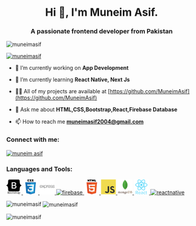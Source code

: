 <h1 align="center">Hi 👋, I'm Muneim Asif.</h1>
<h3 align="center">A passionate frontend developer from Pakistan</h3>
<p align="left"> <img src="https://komarev.com/ghpvc/?username=muneimasif&label=Profile%20views&color=0e75b6&style=flat" alt="muneimasif" /> </p>

<p align="left"> <a href="https://github.com/ryo-ma/github-profile-trophy"><img src="https://github-profile-trophy.vercel.app/?username=muneimasif" alt="muneimasif" /></a> </p>

- 🔭 I’m currently working on **App Development**

- 🌱 I’m currently learning **React Native, Next Js**

- 👨‍💻 All of my projects are available at [https://github.com/MuneimAsif](https://github.com/MuneimAsif)

- 💬 Ask me about **HTML,CSS,Bootstrap,React,Firebase Database**

- 📫 How to reach me **muneimasif2004@gmail.com**

<h3 align="left">Connect with me:</h3>
<p align="left">
<a href="https://fb.com/muneim asif" target="blank"><img align="center" src="https://raw.githubusercontent.com/rahuldkjain/github-profile-readme-generator/master/src/images/icons/Social/facebook.svg" alt="muneim asif" height="30" width="40" /></a>
</p>

<h3 align="left">Languages and Tools:</h3>
<p align="left"> <a href="https://getbootstrap.com" target="_blank" rel="noreferrer"> <img src="https://raw.githubusercontent.com/devicons/devicon/master/icons/bootstrap/bootstrap-plain-wordmark.svg" alt="bootstrap" width="40" height="40"/> </a> <a href="https://www.w3schools.com/css/" target="_blank" rel="noreferrer"> <img src="https://raw.githubusercontent.com/devicons/devicon/master/icons/css3/css3-original-wordmark.svg" alt="css3" width="40" height="40"/> </a> <a href="https://expressjs.com" target="_blank" rel="noreferrer"> <img src="https://raw.githubusercontent.com/devicons/devicon/master/icons/express/express-original-wordmark.svg" alt="express" width="40" height="40"/> </a> <a href="https://firebase.google.com/" target="_blank" rel="noreferrer"> <img src="https://www.vectorlogo.zone/logos/firebase/firebase-icon.svg" alt="firebase" width="40" height="40"/> </a> <a href="https://www.w3.org/html/" target="_blank" rel="noreferrer"> <img src="https://raw.githubusercontent.com/devicons/devicon/master/icons/html5/html5-original-wordmark.svg" alt="html5" width="40" height="40"/> </a> <a href="https://developer.mozilla.org/en-US/docs/Web/JavaScript" target="_blank" rel="noreferrer"> <img src="https://raw.githubusercontent.com/devicons/devicon/master/icons/javascript/javascript-original.svg" alt="javascript" width="40" height="40"/> </a> <a href="https://www.mongodb.com/" target="_blank" rel="noreferrer"> <img src="https://raw.githubusercontent.com/devicons/devicon/master/icons/mongodb/mongodb-original-wordmark.svg" alt="mongodb" width="40" height="40"/> </a> <a href="https://reactjs.org/" target="_blank" rel="noreferrer"> <img src="https://raw.githubusercontent.com/devicons/devicon/master/icons/react/react-original-wordmark.svg" alt="react" width="40" height="40"/> </a> <a href="https://reactnative.dev/" target="_blank" rel="noreferrer"> <img src="https://reactnative.dev/img/header_logo.svg" alt="reactnative" width="40" height="40"/> </a> </p>

<p><img align="left" src="https://github-readme-stats.vercel.app/api/top-langs?username=muneimasif&show_icons=true&locale=en&layout=compact" alt="muneimasif" /></p>

<p>&nbsp;<img align="center" src="https://github-readme-stats.vercel.app/api?username=muneimasif&show_icons=true&locale=en" alt="muneimasif" /></p>

<p><img align="center" src="https://github-readme-streak-stats.herokuapp.com/?user=muneimasif&" alt="muneimasif" /></p>

